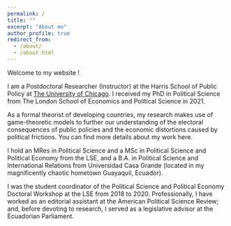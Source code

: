 ```yaml
---
permalink: /
title: ""
excerpt: "About me"
author_profile: true
redirect_from: 
  - /about/
  - /about.html
---
```


Welcome to my website !

 

​I am a Postdoctoral Researcher (Instructor) at the Harris School of Public Policy at [The University of Chicago](https://harris.uchicago.edu/directory/arduino-tomasi). I received my PhD in Political Science from The London School of Economics and Political Science in 2021. 

As a formal theorist of developing countries, my research makes use of game-theoretic models to further our understanding of the electoral consequences of public policies and the economic distortions caused by political frictions. You can find more details about my work here. 

I hold an MRes in Political Science and a MSc in Political Science and Political Economy from the LSE, and a B.A. in Political Science and International Relations from Universidad Casa Grande (located in my magnificently chaotic hometown Guayaquil, Ecuador).​

I was the student coordinator of the Political Science and Political Economy Doctoral Workshop at the LSE from 2018 to 2020. Professionally, I have worked as an editorial assistant at the American Political Science Review; and, before devoting to research, I served as a legislative advisor at the Ecuadorian Parliament.

